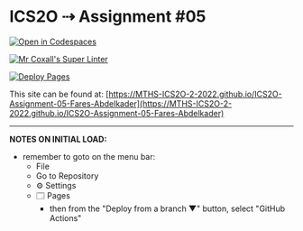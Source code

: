 # ICS2O ⇢ Assignment #05

[![Open in Codespaces](https://classroom.github.com/assets/launch-codespace-7f7980b617ed060a017424585567c406b6ee15c891e84e1186181d67ecf80aa0.svg)](https://classroom.github.com/open-in-codespaces?assignment_repo_id=11213449)

[![Mr Coxall's Super Linter](https://github.com/MTHS-ICS2O-2-2022/ICS2O-Assignment-05-Fares-Abdelkader/workflows/Mr%20Coxall's%20Super%20Linter/badge.svg)](https://github.com/MTHS-ICS2O-2-2022/ICS2O-Assignment-05-Fares-Abdelkader/actions)

[![Deploy Pages](https://github.com/MTHS-ICS2O-2-2022/ICS2O-Assignment-05-Fares-Abdelkader/workflows/Deploy%20Pages/badge.svg)](https://github.com/MTHS-ICS2O-2-2022/ICS2O-Assignment-05-Fares-Abdelkader/actions)

This site can be found at: [https://MTHS-ICS2O-2-2022.github.io/ICS2O-Assignment-05-Fares-Abdelkader](https://MTHS-ICS2O-2-2022.github.io/ICS2O-Assignment-05-Fares-Abdelkader)

---

**NOTES ON INITIAL LOAD:**
- remember to goto on the menu bar:
  - File
  - Go to Repository
  - ⚙ Settings
  - 🗔 Pages
    - then from the "Deploy from a branch ▼" button, select "GitHub Actions"
